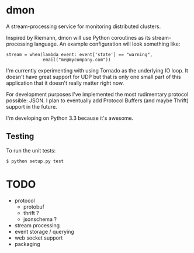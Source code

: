 dmon
====

A stream-processing service for monitoring distributed clusters.

Inspired by Riemann, dmon will use Python coroutines as its
stream-processing language.  An example configuration will look
something like:

    stream = when(lambda event: event['state'] == "warning",
                  email("me@mycompany.com"))

I'm currently experimenting with using Tornado as the underlying IO
loop.  It doesn't have great support for UDP but that is only one
small part of this application that it doesn't really matter right
now.

For development purposes I've implemented the most rudimentary
protocol possible: JSON.  I plan to eventually add Protocol Buffers
(and maybe Thrift) support in the future.

I'm developing on Python 3.3 because it's awesome.


Testing
-------

To run the unit tests:

    $ python setup.py test

# TODO #

- protocol
  - protobuf
  - thrift ?
  - jsonschema ?
- stream processing
- event storage / querying
- web socket support
- packaging
